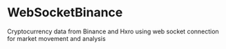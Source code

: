 # WebSocketBinance
Cryptocurrency data from Binance and Hxro using web socket connection for market movement and analysis
